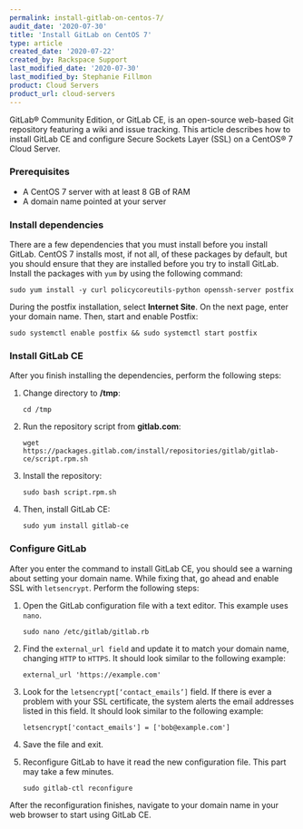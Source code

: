 ```yaml
---
permalink: install-gitlab-on-centos-7/
audit_date: '2020-07-30'
title: 'Install GitLab on CentOS 7'
type: article
created_date: '2020-07-22'
created_by: Rackspace Support
last_modified_date: '2020-07-30'
last_modified_by: Stephanie Fillmon
product: Cloud Servers
product_url: cloud-servers
---
```


GitLab&reg; Community Edition, or GitLab CE, is an open-source web-based Git repository featuring
a wiki and issue tracking. This article describes how to install GitLab CE and configure
Secure Sockets Layer (SSL) on a CentOS&reg; 7 Cloud Server.

### Prerequisites

- A CentOS 7 server with at least 8 GB of RAM
- A domain name pointed at your server

### Install dependencies

There are a few dependencies that you must install before you install GitLab.
CentOS 7 installs most, if not all, of these packages by default, but you
should ensure that they are installed before you try to install GitLab.
Install the packages with `yum` by using the following command:

    sudo yum install -y curl policycoreutils-python openssh-server postfix

During the postfix installation, select **Internet Site**. On the next
page, enter your domain name. Then, start and enable Postfix:

    sudo systemctl enable postfix && sudo systemctl start postfix

### Install GitLab CE

After you finish installing the dependencies, perform the following steps:

1. Change directory to **/tmp**:

       cd /tmp

2. Run the repository script from **gitlab.com**:

       wget https://packages.gitlab.com/install/repositories/gitlab/gitlab-ce/script.rpm.sh

3. Install the repository:

       sudo bash script.rpm.sh

4. Then, install GitLab CE:

       sudo yum install gitlab-ce


### Configure GitLab

After you enter the command to install GitLab CE, you should see a warning about setting your domain name. While
fixing that, go ahead and enable SSL with `letsencrypt`. Perform the following steps:

1. Open the GitLab configuration file with a text editor. This example uses `nano`.

       sudo nano /etc/gitlab/gitlab.rb

2. Find the `external_url field` and update it to match your domain name, changing `HTTP` to `HTTPS`.
   It should look similar to the following example:

       external_url 'https://example.com'

3. Look for the `letsencrypt[‘contact_emails’]` field. If there is ever a problem with your SSL
   certificate, the system alerts the email addresses listed in this field. It should look similar
   to the following example:

       letsencrypt['contact_emails'] = ['bob@example.com']

4. Save the file and exit.

5. Reconfigure GitLab to have it read the new configuration file. This part may take a few minutes.

       sudo gitlab-ctl reconfigure

After the reconfiguration finishes, navigate to your domain name in your web browser to start using GitLab CE.
